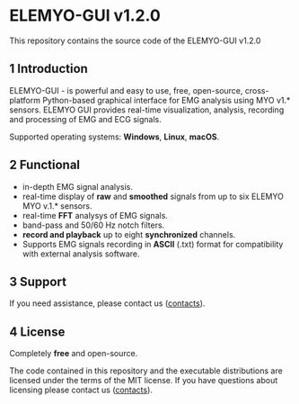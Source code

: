 # ELEMYO-GUI v1.2.0

This repository contains the source code of the ELEMYO-GUI v1.2.0

## 1 Introduction

ELEMYO-GUI - is powerful and easy to use, free, open-source, cross-platform Python-based graphical interface for EMG analysis using MYO v1.* sensors. ELEMYO GUI provides real-time visualization, analysis, recording and processing of EMG and ECG signals.

Supported operating systems: **Windows**, **Linux**, **macOS**.

## 2 Functional
- in-depth EMG signal analysis.
- real-time display of **raw** and **smoothed** signals from up to six ELEMYO MYO v.1.* sensors.
- real-time **FFT** analysys of EMG signals.
- band-pass and 50/60 Hz notch filters.
- **record and playback** up to eight **synchronized** channels.
- Supports EMG signals recording in **ASCII** (.txt) format for compatibility with external analysis software.

## 3 Support

If you need assistance, please contact us ([contacts](https://elemyo.com/support/contacts)).

## 4 License
Completely **free** and open-source.

The code contained in this repository and the executable distributions are licensed under the terms of the MIT license. If you have questions about licensing please contact us ([contacts](https://elemyo.com/support/contacts)).
